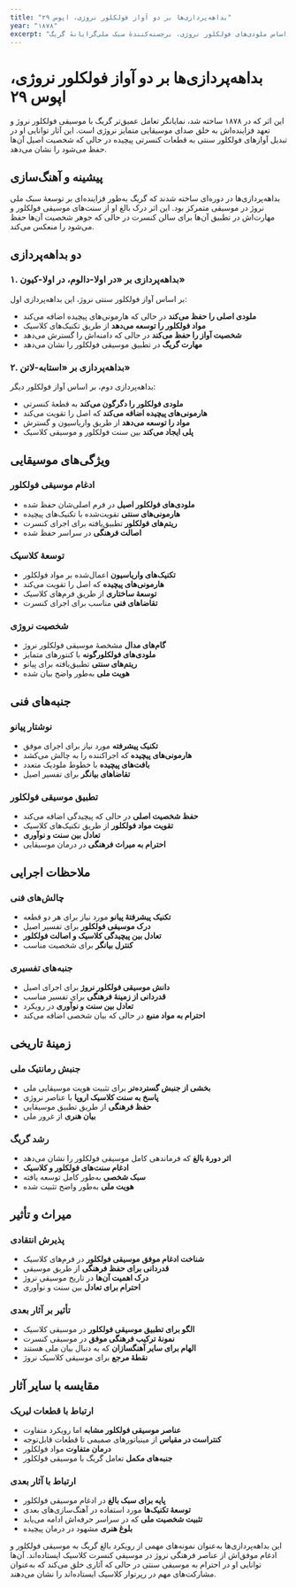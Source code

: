 ```yaml
---
title: "بداهه‌پردازی‌ها بر دو آواز فولکلور نروژی، اپوس ۲۹"
year: "۱۸۷۸"
excerpt: "آهنگ‌سازی‌های پیانو بر اساس ملودی‌های فولکلور نروژی، برجسته‌کنندهٔ سبک ملی‌گرایانهٔ گریگ."
---
```


# بداهه‌پردازی‌ها بر دو آواز فولکلور نروژی، اپوس ۲۹

این اثر که در ۱۸۷۸ ساخته شد، نمایانگر تعامل عمیق‌تر گریگ با موسیقی فولکلور نروژ و تعهد فزاینده‌اش به خلق صدای موسیقایی متمایز نروژی است. این آثار توانایی او در تبدیل آوازهای فولکلور سنتی به قطعات کنسرتی پیچیده در حالی که شخصیت اصیل آن‌ها حفظ می‌شود را نشان می‌دهد.

## پیشینه و آهنگ‌سازی

بداهه‌پردازی‌ها در دوره‌ای ساخته شدند که گریگ به‌طور فزاینده‌ای بر توسعهٔ سبک ملی نروژ در موسیقی متمرکز بود. این اثر درک بالغ او از سنت‌های موسیقی فولکلور و مهارت‌اش در تطبیق آن‌ها برای سالن کنسرت در حالی که جوهر شخصیت آن‌ها حفظ می‌شود را منعکس می‌کند.

## دو بداهه‌پردازی

### ۱. بداهه‌پردازی بر «در اولا-دالوم، در اولا-کیون»
بر اساس آواز فولکلور سنتی نروژ، این بداهه‌پردازی اول:
- **ملودی اصلی را حفظ می‌کند** در حالی که هارمونی‌های پیچیده اضافه می‌کند
- **مواد فولکلور را توسعه می‌دهد** از طریق تکنیک‌های کلاسیک
- **شخصیت آواز را حفظ می‌کند** در حالی که دامنه‌اش را گسترش می‌دهد
- **مهارت گریگ** در تطبیق موسیقی فولکلور را نشان می‌دهد

### ۲. بداهه‌پردازی بر «استابه-لاتن»
بداهه‌پردازی دوم، بر اساس آواز فولکلور دیگر:
- **ملودی فولکلور را دگرگون می‌کند** به قطعهٔ کنسرتی
- **هارمونی‌های پیچیده اضافه می‌کند** که اصل را تقویت می‌کند
- **مواد را توسعه می‌دهد** از طریق واریاسیون و گسترش
- **پلی ایجاد می‌کند** بین سنت فولکلور و موسیقی کلاسیک

## ویژگی‌های موسیقایی

### ادغام موسیقی فولکلور
- **ملودی‌های فولکلور اصیل** در فرم اصلی‌شان حفظ شده
- **هارمونی‌های سنتی** تقویت‌شده با تکنیک‌های پیچیده
- **ریتم‌های فولکلور** تطبیق‌یافته برای اجرای کنسرت
- **اصالت فرهنگی** در سراسر حفظ شده

### توسعهٔ کلاسیک
- **تکنیک‌های واریاسیون** اعمال‌شده بر مواد فولکلور
- **هارمونی‌های پیچیده** که اصل را تقویت می‌کند
- **توسعهٔ ساختاری** از طریق فرم‌های کلاسیک
- **تقاضاهای فنی** مناسب برای اجرای کنسرت

### شخصیت نروژی
- **گام‌های مدال** مشخصهٔ موسیقی فولکلور نروژ
- **ملودی‌های فولکلورگونه** با کنتورهای متمایز
- **ریتم‌های سنتی** تطبیق‌یافته برای پیانو
- **هویت ملی** به‌طور واضح بیان شده

## جنبه‌های فنی

### نوشتار پیانو
- **تکنیک پیشرفته** مورد نیاز برای اجرای موفق
- **هارمونی‌های پیچیده** که اجراکننده را به چالش می‌کشد
- **بافت‌های پیچیده** با خطوط ملودیک متعدد
- **تقاضاهای بیانگر** برای تفسیر اصیل

### تطبیق موسیقی فولکلور
- **حفظ شخصیت اصلی** در حالی که پیچیدگی اضافه می‌کند
- **تقویت مواد فولکلور** از طریق تکنیک‌های کلاسیک
- **تعادل بین سنت و نوآوری**
- **احترام به میراث فرهنگی** در درمان موسیقایی

## ملاحظات اجرایی

### چالش‌های فنی
- **تکنیک پیشرفتهٔ پیانو** مورد نیاز برای هر دو قطعه
- **درک موسیقی فولکلور** برای تفسیر اصیل
- **تعادل بین پیچیدگی کلاسیک و اصالت فولکلور**
- **کنترل بیانگر** برای شخصیت مناسب

### جنبه‌های تفسیری
- **دانش موسیقی فولکلور نروژ** برای اجرای اصیل
- **قدردانی از زمینهٔ فرهنگی** برای تفسیر مناسب
- **تعادل بین سنت و نوآوری** در رویکرد
- **احترام به مواد منبع** در حالی که بیان شخصی اضافه می‌کند

## زمینهٔ تاریخی

### جنبش رمانتیک ملی
- **بخشی از جنبش گسترده‌تر** برای تثبیت هویت موسیقایی ملی
- **پاسخ به سنت کلاسیک اروپا** با عناصر نروژی
- **حفظ فرهنگی** از طریق تطبیق موسیقایی
- **بیان هنری** از غرور ملی

### رشد گریگ
- **اثر دورهٔ بالغ** که فرماندهی کامل موسیقی فولکلور را نشان می‌دهد
- **ادغام سنت‌های فولکلور و کلاسیک**
- **سبک شخصی** به‌طور کامل توسعه یافته
- **هویت ملی** به‌طور واضح تثبیت شده

## میراث و تأثیر

### پذیرش انتقادی
- **شناخت ادغام موفق موسیقی فولکلور** در فرم‌های کلاسیک
- **قدردانی برای حفظ فرهنگی** از طریق موسیقی
- **درک اهمیت آن‌ها** در تاریخ موسیقی نروژ
- **احترام برای تعادل** بین سنت و نوآوری

### تأثیر بر آثار بعدی
- **الگو برای تطبیق موسیقی فولکلور** در موسیقی کلاسیک
- **نمونهٔ ترکیب فرهنگی موفق** در موسیقی کنسرت
- **الهام برای سایر آهنگسازان** که به دنبال بیان ملی هستند
- **نقطهٔ مرجع** برای موسیقی کلاسیک نروژ

## مقایسه با سایر آثار

### ارتباط با قطعات لیریک
- **عناصر موسیقی فولکلور مشابه** اما رویکرد متفاوت
- **کنتراست در مقیاس** از مینیاتورهای صمیمی تا قطعات قابل‌توجه
- **درمان متفاوت** مواد فولکلور
- **جنبه‌های مکمل** تعامل گریگ با موسیقی فولکلور

### ارتباط با آثار بعدی
- **پایه برای سبک بالغ** در ادغام موسیقی فولکلور
- **توسعهٔ تکنیک‌ها** مورد استفاده در آهنگ‌سازی‌های بعدی
- **تثبیت شخصیت ملی** که در سراسر حرفه‌اش ادامه می‌یابد
- **بلوغ هنری** مشهود در درمان پیچیده

این بداهه‌پردازی‌ها به‌عنوان نمونه‌های مهمی از رویکرد بالغ گریگ به موسیقی فولکلور و ادغام موفق‌اش از عناصر فرهنگی نروژ در موسیقی کنسرت کلاسیک ایستاده‌اند. آن‌ها توانایی او در احترام به موسیقی سنتی در حالی که آثاری خلق می‌کند که به‌عنوان مشارکت‌های مهم در رپرتوار کلاسیک ایستاده‌اند را نشان می‌دهند.
